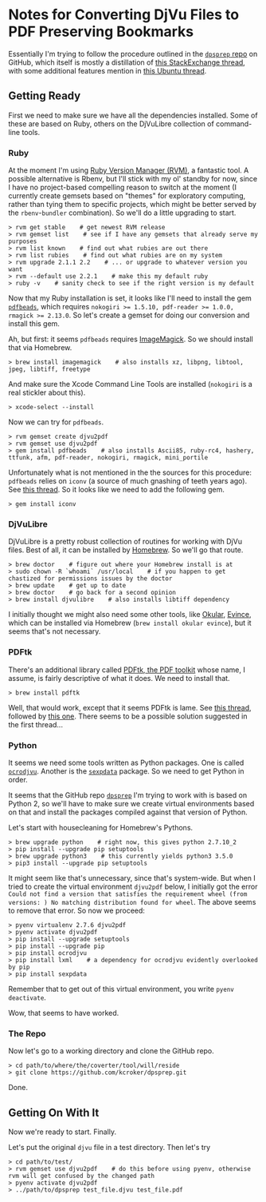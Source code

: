 # Notes for Converting DjVu Files to PDF Preserving Bookmarks

Essentially I'm trying to follow the procedure outlined in the [`dpsprep` repo](https://github.com/kcroker/dpsprep) on GitHub, which itself is mostly a distillation of [this StackExchange thread](http://superuser.com/questions/801893/converting-djvu-to-pdf-and-preserving-table-of-contents-how-is-it-possible), with some additional features mention in [this Ubuntu thread](http://askubuntu.com/questions/46233/converting-djvu-to-pdf).

## Getting Ready

First we need to make sure we have all the dependencies installed.  Some of these are based on Ruby, others on the DjVuLibre collection of command-line tools.

### Ruby

At the moment I'm using [Ruby Version Manager (RVM)](https://rvm.io/), a fantastic tool.  A possible alternative is Rbenv, but I'll stick with my ol' standby for now, since I have no project-based compelling reason to switch at the moment (I currently create gemsets based on "themes" for exploratory computing, rather than tying them to specific projects, which might be better served by the `rbenv`-`bundler` combination).  So we'll do a little upgrading to start.

```
> rvm get stable    # get newest RVM release
> rvm gemset list    # see if I have any gemsets that already serve my purposes
> rvm list known    # find out what rubies are out there
> rvm list rubies    # find out what rubies are on my system
> rvm upgrade 2.1.1 2.2    # ... or upgrade to whatever version you want
> rvm --default use 2.2.1    # make this my default ruby
> ruby -v    # sanity check to see if the right version is my default
```

Now that my Ruby installation is set, it looks like I'll need to install the gem [`pdfbeads`](https://rubygems.org/gems/pdfbeads), which requires `nokogiri >= 1.5.10, pdf-reader >= 1.0.0, rmagick >= 2.13.0`.  So let's create a gemset for doing our conversion and install this gem.

Ah, but first: it seems `pdfbeads` requires [ImageMagick](http://www.imagemagick.org/script/index.php).  So we should install that via Homebrew.

```
> brew install imagemagick    # also installs xz, libpng, libtool, jpeg, libtiff, freetype
```

And make sure the Xcode Command Line Tools are installed (`nokogiri` is a real stickler about this).

```
> xcode-select --install
```

Now we can try for `pdfbeads`.

```
> rvm gemset create djvu2pdf
> rvm gemset use djvu2pdf
> gem install pdfbeads    # also installs Ascii85, ruby-rc4, hashery, ttfunk, afm, pdf-reader, nokogiri, rmagick, mini_portile
```

Unfortunately what is not mentioned in the the sources for this procedure: `pdfbeads` relies on `iconv` (a source of much gnashing of teeth years ago).  See [this thread](http://stackoverflow.com/questions/29201518/in-require-cannot-load-such-file-iconv-loaderror).  So it looks like we need to add the following gem.

```
> gem install iconv
```

### DjVuLibre

DjVuLibre is a pretty robust collection of routines for working with DjVu files.  Best of all, it can be installed by [Homebrew](http://brewformulas.org/Djvulibre).  So we'll go that route.

```
> brew doctor    # figure out where your Homebrew install is at
> sudo chown -R `whoami` /usr/local    # if you happen to get chastized for permissions issues by the doctor
> brew update    # get up to date
> brew doctor    # go back for a second opinion
> brew install djvulibre    # also installs libtiff dependency
```

I initially thought we might also need some other tools, like [Okular](https://okular.kde.org/), [Evince](https://wiki.gnome.org/Apps/Evince), which can be installed via Homebrew (`brew install okular evince`), but it seems that's not necessary.

### PDFtk

There's an additional library called [PDFtk, the PDF toolkit](https://www.pdflabs.com/tools/pdftk-the-pdf-toolkit/) whose name, I assume, is fairly descriptive of what it does.  We need to install that.

```
> brew install pdftk
```

Well, that would work, except that it seems PDFtk is lame.  See [this thread](https://github.com/caskroom/homebrew-cask/issues/7707), followed by [this one](https://github.com/caskroom/homebrew-cask/pull/11351).  There seems to be a possible solution suggested in the first thread...


### Python

It seems we need some tools written as Python packages.  One is called [`ocrodjvu`](http://jwilk.net/software/ocrodjvu).  Another is the [`sexpdata`](https://pypi.python.org/pypi/sexpdata) package.  So we need to get Python in order.

It seems that the GitHub repo [`dpsprep`](https://github.com/kcroker/dpsprep) I'm trying to work with is based on Python 2, so we'll have to make sure we create virtual environments based on that and install the packages compiled against that version of Python.

Let's start with housecleaning for Homebrew's Pythons.

```
> brew upgrade python    # right now, this gives python 2.7.10_2
> pip install --upgrade pip setuptools
> brew upgrade python3    # this currently yields python3 3.5.0
> pip3 install --upgrade pip setuptools
```

It might seem like that's unnecessary, since that's system-wide.  But when I tried to create the virtual environment `djvu2pdf` below, I initially got the error `Could not find a version that satisfies the requirement wheel (from versions: )
No matching distribution found for wheel`.  The above seems to remove that error.  So now we proceed:

```
> pyenv virtualenv 2.7.6 djvu2pdf
> pyenv activate djvu2pdf
> pip install --upgrade setuptools
> pip install --upgrade pip
> pip install ocrodjvu
> pip install lxml    # a dependency for ocrodjvu evidently overlooked by pip
> pip install sexpdata
```

Remember that to get out of this virtual environment, you write `pyenv deactivate`.

Wow, that seems to have worked.

### The Repo

Now let's go to a working directory and clone the GitHub repo.

```
> cd path/to/where/the/coverter/tool/will/reside
> git clone https://github.com/kcroker/dpsprep.git
```

Done.

## Getting On With It

Now we're ready to start.  Finally.

Let's put the original `djvu` file in a test directory.  Then let's try

```
> cd path/to/test/
> rvm gemset use djvu2pdf    # do this before using pyenv, otherwise rvm will get confused by the changed path
> pyenv activate djvu2pdf
> ../path/to/dpsprep test_file.djvu test_file.pdf
```